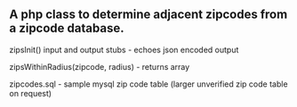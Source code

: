 ## A php class to determine adjacent zipcodes from a zipcode database.

zipsInit() input and output stubs - echoes json encoded output

zipsWithinRadius(zipcode, radius) - returns array

zipcodes.sql - sample mysql zip code table (larger unverified zip code table on request)